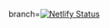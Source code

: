 branch=[![Netlify Status](https://api.netlify.com/api/v1/badges/a25e3dd8-6bdd-451d-a729-abcaf33397aa/deploy-status)](https://app.netlify.com/sites/deploymenttrial/deploys)
